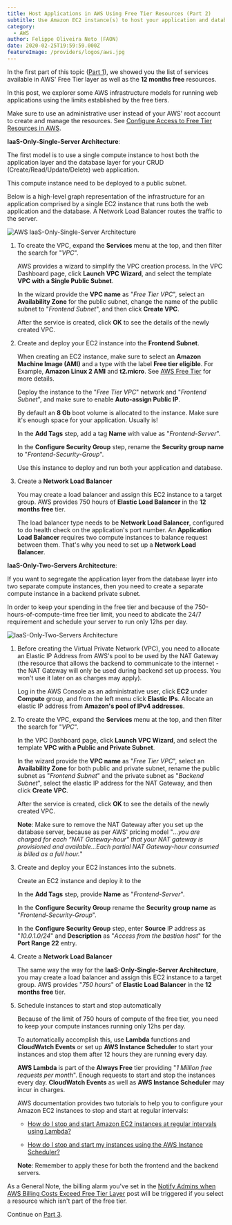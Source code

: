 ```yaml
---
title: Host Applications in AWS Using Free Tier Resources (Part 2)
subtitle: Use Amazon EC2 instance(s) to host your application and database.
category:
  - AWS
author: Felippe Oliveira Neto (FAON)
date: 2020-02-25T19:59:59.000Z
featureImage: /providers/logos/aws.jpg
---
```

In the first part of this topic ([Part 1](/aws-host-apps-part-1)), we showed you the list of services available in AWS' Free Tier layer as well as the **12 months free** resources.

In this post, we explorer some AWS infrastructure models for running web applications using the limits established by the free tiers.

Make sure to use an administrative user instead of your AWS' root account to create and manage the resources. See [Configure Access to Free Tier Resources in AWS](/aws-provide-access-resources).

**IaaS-Only-Single-Server Architecture**:

The first model is to use a single compute instance to host both the application layer and the database layer for your CRUD (Create/Read/Update/Delete) web application.

This compute instance need to be deployed to a public subnet.

Below is a high-level graph representation of the infrastructure for an application comprised by a single EC2 instance that runs both the web application and the database. A Network Load Balancer routes the traffic to the server.

![AWS IaaS-Only-Single-Server Architecture](/uploads/aws/aws-iaas-only-single-server-architecture.jpg)

1. To create the VPC, expand the **Services** menu at the top, and then filter the search for "_VPC_".

    AWS provides a wizard to simplify the VPC creation process. In the VPC Dashboard page, click **Launch VPC Wizard**, and select the template **VPC with a Single Public Subnet**.

    In the wizard provide the **VPC name** as "_Free Tier VPC_", select an **Availability Zone** for the public subnet, change the name of the public subnet to "_Frontend Subnet_", and then click **Create VPC**.

    After the service is created, click **OK** to see the details of the newly created VPC.

2. Create and deploy your EC2 instance into the **Frontend Subnet**.

    When creating an EC2 instance, make sure to select an **Amazon Machine Image (AMI)** and a type with the label **Free tier eligible**. For Example, **Amazon Linux 2 AMI** and **t2.micro**. See [AWS Free Tier](https://aws.amazon.com/free) for more details.

    Deploy the instance to the "_Free Tier VPC_" network and "_Frontend Subnet_", and make sure to enable **Auto-assign Public IP**.

    By default an **8 Gb** boot volume is allocated to the instance. Make sure it's enough space for your application. Usually is!

    In the **Add Tags** step, add a tag **Name** with value as "_Frontend-Server_".

    In the **Configure Security Group** step, rename the **Security group name** to "_Frontend-Security-Group_".

    Use this instance to deploy and run both your application and database.

3. Create a **Network Load Balancer**

    You may create a load balancer and assign this EC2 instance to a target group. AWS provides 750 hours of **Elastic Load Balancer** in the **12 months free** tier.

    The load balancer type needs to be **Network Load Balancer**, configured to do health check on the application's port number. An **Application Load Balancer** requires two compute instances to balance request between them. That's why you need to set up a **Network Load Balancer**.

**IaaS-Only-Two-Servers Architecture**:

If you want to segregate the application layer from the database layer into two separate compute instances, then you need to create a separate compute instance in a backend private subnet.

In order to keep your spending in the free tier and because of the 750-hours-of-compute-time free tier limit, you need to abdicate the 24/7 requirement and schedule your server to run only 12hs per day.

![IaaS-Only-Two-Servers Architecture](/uploads/aws/aws-iaas-only-2-servers-architecture.jpg)

1. Before creating the Virtual Private Network (VPC), you need to allocate an Elastic IP Address from AWS's pool to be used by the NAT Gateway (the resource that allows the backend to communicate to the internet - the NAT Gateway will only be used during backend set up process. You won't use it later on as charges may apply).

    Log in the AWS Console as an administrative user, click **EC2** under **Compute** group, and from the left menu click **Elastic IPs**. Allocate an elastic IP address from **Amazon's pool of IPv4 addresses**.

2. To create the VPC, expand the **Services** menu at the top, and then filter the search for "_VPC_".

    In the VPC Dashboard page, click **Launch VPC Wizard**, and select the template **VPC with a Public and Private Subnet**.

    In the wizard provide the **VPC name** as "_Free Tier VPC_", select an **Availability Zone** for both public and private subnet, rename the public subnet as "_Frontend Subnet_" and the private subnet as "_Backend Subnet_", select the elastic IP address for the NAT Gateway, and then click **Create VPC**.

    After the service is created, click **OK** to see the details of the newly created VPC.

    **Note**: Make sure to remove the NAT Gateway after you set up the database server, because as per AWS' pricing model "_...you are charged for each “NAT Gateway-hour" that your NAT gateway is provisioned and available...Each partial NAT Gateway-hour consumed is billed as a full hour._"

3. Create and deploy your EC2 instances into the subnets.

    Create an EC2 instance and deploy it to the  

    In the **Add Tags** step, provide **Name** as "_Frontend-Server_".

    In the **Configure Security Group** rename the **Security group name** as "_Frontend-Security-Group_".

    In the **Configure Security Group** step, enter **Source** IP address as "_10.0.1.0/24_" and **Description** as "_Access from the bastion host_" for the **Port Range 22** entry.

4. Create a **Network Load Balancer**

    The same way the way for the **IaaS-Only-Single-Server Architecture**, you may create a load balancer and assign this EC2 instance to a target group. AWS provides "_750 hours_" of **Elastic Load Balancer** in the **12 months free** tier.

5. Schedule instances to start and stop automatically

    Because of the limit of 750 hours of compute of the free tier, you need to keep your compute instances running only 12hs per day.

    To automatically accomplish this, use **Lambda** functions and **CloudWatch Events** or set up **AWS Instance Scheduler** to start your instances and stop them after 12 hours they are running every day.

    **AWS Lambda** is part of the **Always Free** tier providing "_1 Million free requests per month_". Enough requests to start and stop the instances every day. **CloudWatch Events** as well as **AWS Instance Scheduler** may incur in charges.

    AWS documentation provides two tutorials to help you to configure your Amazon EC2 instances to stop and start at regular intervals:
    * [How do I stop and start Amazon EC2 instances at regular intervals using Lambda?](https://aws.amazon.com/premiumsupport/knowledge-center/start-stop-lambda-cloudwatch/)

    * [How do I stop and start my instances using the AWS Instance Scheduler?](https://aws.amazon.com/premiumsupport/knowledge-center/stop-start-instance-scheduler/)

    **Note**: Remember to apply these for both the frontend and the backend servers.

As a General Note, the billing alarm you've set in the [Notify Admins when AWS Billing Costs Exceed Free Tier Layer](/aws-notify-admin-billing-costs) post will be triggered if you select a resource which isn't part of the free tier.

Continue on [Part 3](/aws-host-apps-part-3).
